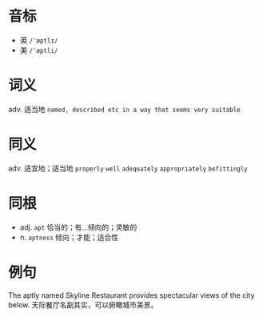 # 音标

- 英 `/ˈæptlɪ/`
- 美 `/'æptli/`

# 词义

adv. 适当地
`named, described etc in a way that seems very suitable`

# 同义

adv. 适宜地；适当地
`properly` `well` `adequately` `appropriately` `befittingly`

# 同根

- adj. `apt` 恰当的；有…倾向的；灵敏的
- n. `aptness` 倾向；才能；适合性

# 例句

The aptly named Skyline Restaurant provides spectacular views of the city below.
天际餐厅名副其实，可以俯瞰城市美景。


